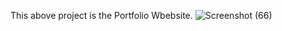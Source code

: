 This above project is the Portfolio Wbebsite.
![Screenshot (66)](https://github.com/LokeshPusdekar/CodeSoft_Task_2/assets/160644537/6a10eccd-26c0-4578-8a22-adef5e7b4726)
